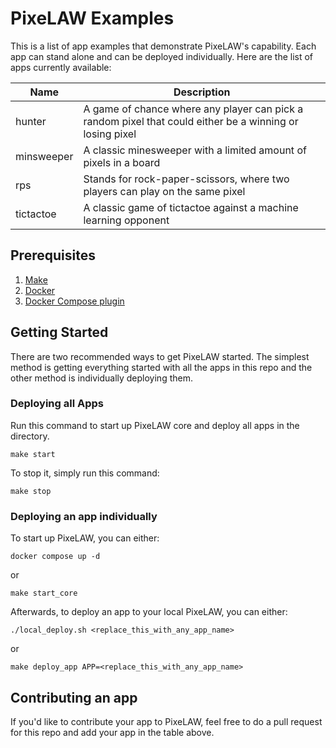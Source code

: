 # PixeLAW Examples
This is a list of app examples that demonstrate PixeLAW's capability.
Each app can stand alone and can be deployed individually. Here are the list of apps currently available:

| Name       | Description                                                                                              |
|------------|----------------------------------------------------------------------------------------------------------|
| hunter     | A game of chance where any player can pick a random pixel that could either be a winning or losing pixel |
| minsweeper | A classic minesweeper with a limited amount of pixels in a board                                         |
| rps        | Stands for rock-paper-scissors, where two players can play on the same pixel                             |
| tictactoe  | A classic game of tictactoe against a machine learning opponent                                          |


## Prerequisites
1. [Make](https://www.gnu.org/software/make/#download)
2. [Docker](https://docs.docker.com/engine/install/)
3. [Docker Compose plugin](https://docs.docker.com/compose/install/)

## Getting Started
There are two recommended ways to get PixeLAW started. The simplest method is getting everything started with
all the apps in this repo and the other method is individually deploying them.

### Deploying all Apps
Run this command to start up PixeLAW core and deploy all apps in the directory.
````shell
make start
````

To stop it, simply run this command:
````shell
make stop
````

### Deploying an app individually
To start up PixeLAW, you can either:
````shell
docker compose up -d
````
or 
````shell
make start_core
````

Afterwards, to deploy an app to your local PixeLAW, you can either:
````shell
./local_deploy.sh <replace_this_with_any_app_name>
````
or
````shell
make deploy_app APP=<replace_this_with_any_app_name>
````

## Contributing an app
If you'd like to contribute your app to PixeLAW, feel free to do a pull request for this repo
and add your app in the table above.

